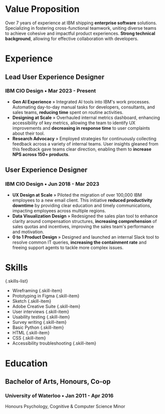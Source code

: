 # Value Proposition

Over 7 years of experience at IBM shipping **enterprise software** solutions. Specializing in fostering cross-functional teamwork, uniting diverse teams to achieve cohesive and impactful product experiences. **Strong technical background**, allowing for effective collaboration with developers.

# Experience

## Lead User Experience Designer
### IBM CIO Design • Mar 2023 - Present

- **Gen AI Experience** » Integrated AI tools into IBM's work processes. Automating day-to-day manual tasks for developers, consultants, and sales teams, **reducing time** spent on routine activities.
- **Designing at Scale** » Overhauled internal metrics dashboard, enhancing accessibility of key metrics, allowing the team to identify UX improvements and **decreasing in response time** to user complaints about their tool.
- **Research Advocacy** » Employed strategies for continuously collecting feedback across a variety of internal teams. User insights gleaned from this feedback gave teams clear direction, enabling them to **increase NPS across 150+ products**.

## User Experience Designer
### IBM CIO Design • Jun 2018 - Mar 2023

- **UX Design at Scale** » Piloted the migration of over 100,000 IBM employees to a new email client. This initiative **reduced productivity downtime** by providing clear education and timely communications, impacting employees across multiple regions.
- **Data Visualization Design** » Redesigned the sales plan tool to enhance clarity around compensation structures, **increasing comprehension** of sales quotas and incentives, improving the sales team's performance and motivation.
- **0 to 1 Product Design** » Designed and launched an internal Slack tool to resolve common IT queries, **increasing the containment rate** and freeing support agents to tackle more complex issues.

# Skills
{.skills-list}
- Wireframing {.skill-item}
- Prototyping in Figma {.skill-item}
- Sketch {.skill-item}
- Adobe Creative Suite {.skill-item}
- User interviews {.skill-item}
- Usability testing {.skill-item}
- Survey writing {.skill-item}
- Basic Python {.skill-item}
- HTML {.skill-item}
- CSS {.skill-item}
- Accessibility troubleshooting {.skill-item}

# Education

## Bachelor of Arts, Honours, Co-op
### University of Waterloo • Jan 2011 - Apr 2016

Honours Psychology, Cognitive & Computer Science Minor